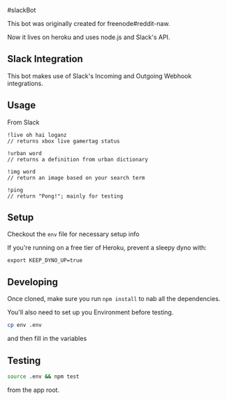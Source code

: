 #slackBot

This bot was originally created for freenode#reddit-naw.

Now it lives on heroku and uses node.js and Slack's API.

## Slack Integration
This bot makes use of Slack's Incoming and Outgoing Webhook integrations.

## Usage
From Slack

```
!live oh hai loganz
// returns xbox live gamertag status

!urban word
// returns a definition from urban dictionary

!img word
// return an image based on your search term

!ping
// return "Pong!"; mainly for testing
```

## Setup
Checkout the `env` file for necessary setup info 

If you're running on a free tier of Heroku, prevent a sleepy dyno with:

```
export KEEP_DYNO_UP=true
```

## Developing

Once cloned, make sure you run `npm install` to nab all the dependencies. 

You'll also need to set up you Environment before testing. 

```sh
cp env .env
```

and then fill in the variables

## Testing

```sh
source .env && npm test
```
from the app root.

